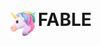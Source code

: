 <p align="center">
  <img src="./unicorn.png" alt="FABLE Logo" width="40" style="vertical-align: middle;"/> 
  <span style="font-size:2em; font-weight:bold;">FABLE</span>
</p>
